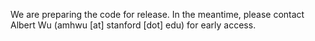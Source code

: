 We are preparing the code for release. In the meantime, please contact Albert Wu (amhwu [at] stanford [dot] edu) for early access.
